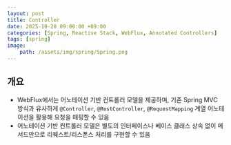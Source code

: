 ```yaml
---
layout: post
title: Controller
date: 2025-10-28 09:00:00 +09:00
categories: [Spring, Reactive Stack, WebFlux, Annotated Controllers]
tags: [spring]
image:
    path: /assets/img/spring/Spring.png
---
```


## 개요
- WebFlux에서는 어노테이션 기반 컨트롤러 모델을 제공하며, 기존 Spring MVC 방식과 유사하게 `@Controller`, `@RestController`, `@RequestMapping` 계열 어노테이션을 활용해 요청을 매핑할 수 있음
- 어노테이션 기반 컨트롤러 모델은 별도의 인터페이스나 베이스 클래스 상속 없이 메서드만으로 리퀘스트/리스폰스 처리를 구현할 수 있음